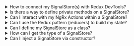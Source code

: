 <details>
  <summary>How to connect my SignalStore(s) with Redux DevTools?</summary>

    There's no official connection between `@ngrx/signals` and the Redux Devtools.
    We expect the Angular Devtools will provide support for signals soon, which can be used to track the state.
    However, you could create a feature for this, or you can make use of the [`withDevtools` feature](https://github.com/angular-architects/ngrx-toolkit?tab=readme-ov-file#devtools-withdevtools) from the `@angular-architects/ngrx-toolkit` package.
</details>

<details>
  <summary>Is there a way to define private methods on a SignalStore?</summary>

    Currently there's no built-in support for private properties.
    To achieve this in the current version, you can resort to workarounds, e.g. by not returning them.

```ts
withMethods(() => {
  function privateFunction() {
    /* implementation here */ 
  }
  function publicFunction() {
    /* implementation here */
  }
  function publicFunction2() {
    privateFunction();
  }

  return { publicFunction, publicFunction2 };
})
```
</details>

<details>
  <summary>Can I interact with my NgRx Actions within a SignalStore?</summary>

    Signals are not meant to have a concept of time. Also, the effect is somewhat tied to Angular change detection, so you can't observe every action that would be dispatched over time through some sort of Signal API.
    The global NgRx Store is still the best mechanism to dispatch action(s) over time and react to them across multiple features.
</details>

<details>
  <summary>Can I use the Redux pattern (reducers) to build my state?</summary>

    Just like `@ngrx/component-store`, there is no indirection between events and how it affects the state. To update the SignalStore's state use the `patchState` function.
    However, SignalStore is extensible and you can build your own custom feature that uses the Redux pattern. 
</details>

<details>
  <summary>Can I define my SignalStore as a class?</summary>

    To create a class-based SignalStore, create a new class and extend from `signalStore`.

```ts
@Injectable()
export class CounterStore extends signalStore(withState({ count: 0 })) {
  readonly doubleCount = computed(() => this.count() * 2);
  
  increment(): void {
    patchState(this, { count: this.count() + 1 });
  }
}
```
</details>

<details>
  <summary>How can I get the type of a SignalStore?</summary>

    To get the type of a SignalStore, use the `InstanceType` utility type.

```ts
const CounterStore = signalStore(withState({ count: 0 }));

type CounterStore = InstanceType<typeof CounterStore>;

function logCount(store: CounterStore): void {
  console.log(store.count());
}
```
</details>

<details>
  <summary>Can I inject a SignalStore via constructor?</summary>

    To inject a SignalStore via constructor, define and export its type with the same name.

```ts
// counter.store.ts
export const CounterStore = signalStore(withState({ count: 0 }));

export type CounterStore = InstanceType<typeof CounterStore>;

// counter.component.ts
import { CounterStore } from './counter.store';

@Component({ /* ... */ })
export class CounterComponent {
  constructor(readonly store: CounterStore) {}
}
```
</details>

